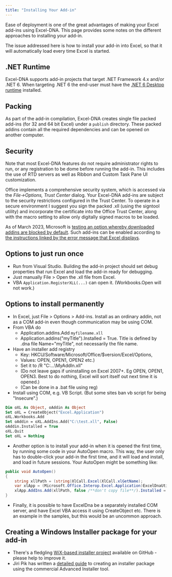 ```yaml
---
title: "Installing Your Add-in"
---
```

Ease of deployment is one of the great advantages of making your Excel add-ins using Excel-DNA. This page provides some notes on the different approaches to installing your add-in.

The issue addressed here is how to install your add-in into Excel, so that it will automatically load every time Excel is started.

## .NET Runtime

Excel-DNA supports add-in projects that target .NET Framework 4.x and/or .NET 6. When targeting .NET 6 the end-user must have the [.NET 6 Desktop runtime](https://dotnet.microsoft.com/en-us/download/dotnet/6.0) installed.

## Packing

As part of the add-in compilation, Excel-DNA creates single file packed add-ins (for 32 and 64 bit Excel) under a `publish` directory. These packed addins contain all the required dependencies and can be opened on another computer.

## Security

Note that most Excel-DNA features do not require administrator rights to run, or any registration to be dome before running the add-in. This includes the use of RTD servers as well as Ribbon and Custom Task Pane UI customization.

Office implements a comprehensive security system, which is accessed via the _File->Options, Trust Center_ dialog. Your Excel-DNA add-ins are subject to the security restrictions configured in the Trust Center. To operate in a secure environment I suggest you sign the packed .xll (using the signtool utility) and incorporate the certificate into the Office Trust Center, along with the macro setting to allow only digitally signed macros to be loaded.

As of March 2023, Microsoft is [testing an option whereby downloaded addins are blocked by default](https://insider.office.com/en-us/blog/block-untrusted-xll-add-ins-by-default). Such add-ins can be enabled according to [the instructions linked by the error message that Excel displays](https://support.microsoft.com/en-us/topic/excel-is-blocking-untrusted-xll-add-ins-by-default-1e3752e2-1177-4444-a807-7b700266a6fb). 

## Options to just run once

- Run from Visual Studio. Building the add-in project should set debug properties that run Excel and load the add-in ready for debugging.
- Just manually File > Open the .xll file from Excel.
- VBA `Application.RegisterXLL(...)` can open it.  (Workbooks.Open will not work.)

## Options to install permanently

- In Excel, just File > Options > Add-ins.  Install as an ordinary addin, not as a COM add-in even though communication may be using COM.
- From VBA do
    * Application.addins.Add `myfilename.xll`
    * Application.addins("myTitle").Installed = True.  Title is defined by .dna file Name="myTitle", not necessarily the file name.
- Have an installer add registry
    * Key: HKCU/Software/Microsoft/Office/$version/Excel/Options,
    * Values: OPEN, OPEN1, OPEN2 etc.)
    * Set it to /R "C:\...\MyAddIn.xll"
    * (Do not leave gaps if uninstalling on Excel 2007+.  Eg OPEN, OPEN1, OPEN3.  Best to do nothing, Excel will sort itself out next time it is opened.)
    * (Can be done in a .bat file using reg)
- Install using COM, e.g. VB Script.  (But some sites ban vb script for being "Insecure".)

```vb
Dim oXL As Object, oAddin As Object
Set oXL = CreateObject("Excel.Application")
oXL.Workbooks.Add
Set oAddin = oXL.AddIns.Add("C:\test.xll", False)
oAddin.Installed = True
oXL.Quit
Set oXL = Nothing
```

- Another option is to install your add-in when it is opened the first time, by running some code in your AutoOpen macro. This way, the user only has to double-click your add-in the first time, and it will load and install, and load in future sessions. Your AutoOpen might be something like:
```csharp
public void AutoOpen()
{
    string xllPath = (string)XlCall.Excel(XlCall.xlGetName);
    var xlApp = (Microsoft.Office.Interop.Excel.Application)ExcelDnaUtil.Application;
    xlApp.AddIns.Add(xllPath, false /**don't copy file**/).Installed = true;
}
```

- Finally, it is possible to have ExcelDna be a separately installed COM server, and have Excel VBA access it using CreateObject etc.  There is an example in the samples, but this would be an uncommon approach.

## Creating a Windows Installer package for your add-in

- There's a fledgling [WiX-based installer project](https://github.com/Excel-DNA/WiXInstaller) available on GitHub - please help to improve it.
- Jiri Pik has written a [detailed guide](https://jiripik.com/2017/02/25/use-advanced-installer-excel-dna-project/) to creating an installer package using the commercial Advanced Installer tool.
